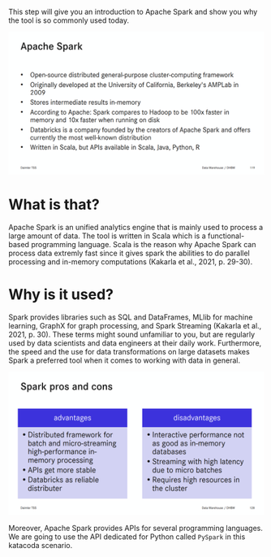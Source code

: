 This step will give you an introduction to Apache Spark and show you why the tool is so commonly used today.

![Spark Summary](./assets/spark-summary.PNG)

# What is that?

Apache Spark is an unified analytics engine that is mainly used to process a large amount of data. The tool is written in Scala which is a functional-based programming language. Scala is the reason why Apache Spark can process data extremly fast since it gives spark the abilities to do parallel processing and in-memory computations (Kakarla et al., 2021, p. 29-30). 

# Why is it used?

Spark provides libraries such as SQL and DataFrames, MLlib for machine learning, GraphX for graph processing, and Spark Streaming (Kakarla et al., 2021, p. 30). These terms might sound unfamiliar to you, but are regularly used by data scientists and data engineers at their daily work. Furthermore, the speed and the use for data transformations on large datasets makes Spark a preferred tool when it comes to working with data in general.

![Spark Pros & Cons](./assets/spark-pros-cons.PNG)

Moreover, Apache Spark provides APIs for several programming languages. We are going to use the API dedicated for Python called `PySpark` in this katacoda scenario.